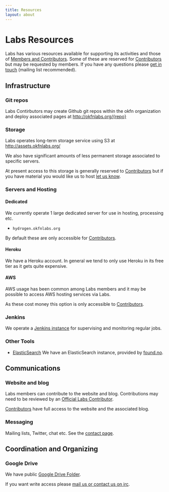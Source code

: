 ```yaml
---
title: Resources
layout: about
---
```


# Labs Resources

Labs has various resources available for supporting its activities and those of
[Members and Contributors][members]. Some of these are reserved for [Contributors] but
may be requested by members. If you have any questions please [get in
touch][contact] (mailing list recommended).

[contact]: /contact/
[Contributors]: /about/#contributors
[members]: /members/


## Infrastructure

### Git repos

Labs Contirbutors may create Github git repos within the okfn organization and
deploy associated pages at http://okfnlabs.org/{repo}

### Storage

Labs operates long-term storage service using S3 at
<http://assets.okfnlabs.org/>

We also have significant amounts of less permanent storage associated to
specific servers.

At present access to this storage is generally reserved to [Contributors][] but
if you have material you would like us to host [let us know][contact].

### Servers and Hosting

#### Dedicated

We currently operate 1 large dedicated server for use in hosting, processing
etc.

  * `hydrogen.okfnlabs.org`

By default these are only accessible for [Contributors][].

#### Heroku

We have a Heroku account. In general we tend to only use Heroku in its free
tier as it gets quite expensive.

#### AWS

AWS usage has been common among Labs members and it may be possible to access
AWS hosting services via Labs.

As these cost money this option is only accessible to [Contributors][].

### Jenkins

We operate a [Jenkins instance](http://jenkins.etl.openspending.org/) for
supervising and monitoring regular jobs.

### Other Tools

* [ElasticSearch](https://github.com/okfn/elasticsearch.js) We have an ElasticSearch instance, provided by [found.no](https://found.no/).

## Communications

### Website and blog

Labs members can contribute to the website and blog. Contributions may need to
be reviewed by an [Official Labs Contributor][Contributors].

[Contributors][] have full access to the website and the associated blog.

### Messaging

Mailing lists, Twitter, chat etc. See the [contact page][contact].


## Coordination and Organizing

### Google Drive

We have public [Google Drive
Folder](https://drive.google.com/a/okfn.org/#folders/0B6R8dXc6Ji4JZ3FyVjJ1Z1QyMnM).

If you want write access please [mail us or contact us on irc][contact].
